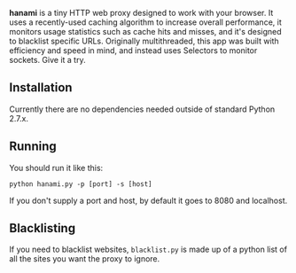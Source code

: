 **hanami** is a tiny HTTP web proxy designed to work with your browser. It uses a recently-used caching algorithm to increase overall performance, it monitors usage statistics such as cache hits and misses, and it's designed to blacklist specific URLs. Originally multithreaded, this app was built with efficiency and speed in mind, and instead uses Selectors to monitor sockets. Give it a try.

## Installation
Currently there are no dependencies needed outside of standard Python 2.7.x.

## Running
You should run it like this:
```
python hanami.py -p [port] -s [host]
```
If you don't supply a port and host, by default it goes to 8080 and localhost. 

## Blacklisting
If you need to blacklist websites, `blacklist.py` is made up of a python list of all the sites you want the proxy to ignore.
